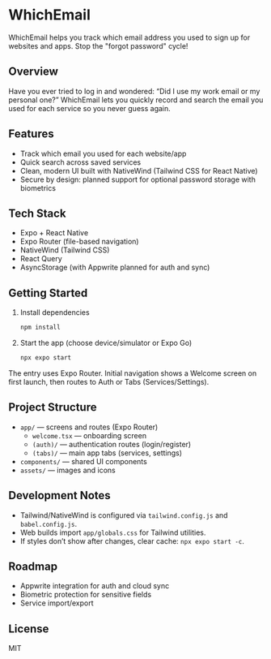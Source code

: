# WhichEmail

WhichEmail helps you track which email address you used to sign up for websites and apps. Stop the "forgot password" cycle!

## Overview
Have you ever tried to log in and wondered: “Did I use my work email or my personal one?” WhichEmail lets you quickly record and search the email you used for each service so you never guess again.

## Features
- Track which email you used for each website/app
- Quick search across saved services
- Clean, modern UI built with NativeWind (Tailwind CSS for React Native)
- Secure by design: planned support for optional password storage with biometrics

## Tech Stack
- Expo + React Native
- Expo Router (file-based navigation)
- NativeWind (Tailwind CSS)
- React Query
- AsyncStorage (with Appwrite planned for auth and sync)

## Getting Started
1. Install dependencies
   ```bash
   npm install
   ```
2. Start the app (choose device/simulator or Expo Go)
   ```bash
   npx expo start
   ```

The entry uses Expo Router. Initial navigation shows a Welcome screen on first launch, then routes to Auth or Tabs (Services/Settings).

## Project Structure
- `app/` — screens and routes (Expo Router)
  - `welcome.tsx` — onboarding screen
  - `(auth)/` — authentication routes (login/register)
  - `(tabs)/` — main app tabs (services, settings)
- `components/` — shared UI components
- `assets/` — images and icons

## Development Notes
- Tailwind/NativeWind is configured via `tailwind.config.js` and `babel.config.js`.
- Web builds import `app/globals.css` for Tailwind utilities.
- If styles don’t show after changes, clear cache: `npx expo start -c`.

## Roadmap
- Appwrite integration for auth and cloud sync
- Biometric protection for sensitive fields
- Service import/export

## License
MIT
